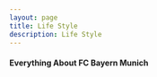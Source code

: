 ```yaml
---
layout: page
title: Life Style
description: Life Style
---
```


#### <a name="currentposition"></a>Everything About FC Bayern Munich

